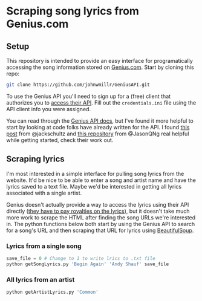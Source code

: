 # Scraping song lyrics from Genius.com

## Setup
This repository is intended to provide an easy interface for programatically accessing the song information stored on [Genius.com](https://www.genius.com). Start by cloning this repo:

```bash
git clone https://github.com/johnwmillr/GeniusAPI.git
```

To use the Genius API you'll need to sign up for a (free) client that authorizes you to [access their API](http://genius.com/api-clients). Fill out the ```credentials.ini``` file using the API client info you were assigned.


You can read through the [Genius API docs](https://docs.genius.com/), but I've found it more helpful to start by looking at code folks have already written for the API. I found [this post](https://bigishdata.com/2016/09/27/getting-song-lyrics-from-geniuss-api-scraping) from @jackschultz and [this repository](https://github.com/jasonqng/genius-lyrics-search) from @JasonQNg real helpful while getting started, check their work out.


## Scraping lyrics
I'm most interested in a simple interface for pulling song lyrics from the website. It'd be nice to be able to enter a song and artist name and have the lyrics saved to a text file. Maybe we'd be interested in getting all lyrics associated with a single artist.

Genius doesn't actually provide a way to access the lyrics using their API directly ([they have to pay royalties on the lyrics](https://www.nytimes.com/2014/05/07/business/media/rap-genius-website-agrees-to-license-with-music-publishers.html?ref=oembed&_r=0)), but it doesn't take much more work to scrape the HTML after finding the song URLs we're interested in. The python functions below both start by using the Genius API to search for a song's URL and then scraping that URL for lyrics using [BeautifulSoup](https://www.crummy.com/software/BeautifulSoup/bs4/doc/).

### Lyrics from a single song
```python
save_file = 0 # Change to 1 to write lrics to .txt file
python getSongLyrics.py 'Begin Again' 'Andy Shauf' save_file
```

### All lyrics from an artist

```python
python getArtistLyrics.py 'Common'

```

